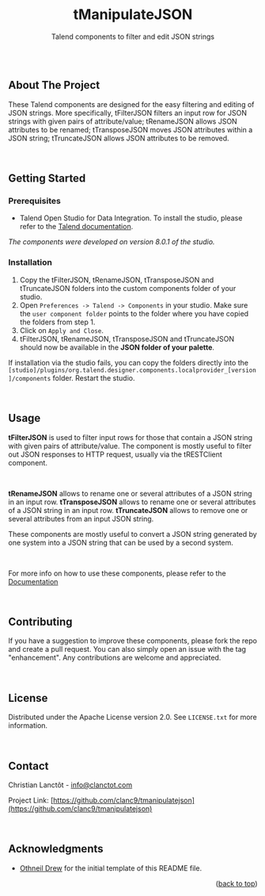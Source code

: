 <h1 align="center">tManipulateJSON</h1>

  <p align="center">
    Talend components to filter and edit JSON strings
  </p>


<br>
<br>

<!-- ABOUT THE PROJECT -->
## About The Project

These Talend components are designed for the easy filtering and editing of JSON strings. More specifically, tFilterJSON
filters an input row for JSON strings with given pairs of attribute/value; tRenameJSON allows JSON attributes to be renamed; tTransposeJSON moves JSON attributes within a JSON string; tTruncateJSON allows JSON attributes to be removed.


<br>

<!-- GETTING STARTED -->
## Getting Started

### Prerequisites

* Talend Open Studio for Data Integration.
To install the studio, please refer to the [Talend documentation](https://help.talend.com/r/en-US/8.0/studio-getting-started-guide-open-studio-for-data-integration/introduction).

*The components were developed on version 8.0.1 of the studio.*

### Installation

1. Copy the tFilterJSON, tRenameJSON, tTransposeJSON and tTruncateJSON folders into the custom components folder of your studio.
2. Open  ```Preferences -> Talend -> Components``` in your studio.  Make sure the ```user component folder``` points to the folder where you have copied the folders from step 1.
3. Click on ```Apply and Close```.
4. tFilterJSON, tRenameJSON, tTransposeJSON and tTruncateJSON should now be available in the **JSON folder of your palette**.

If installation via the studio fails, you can copy the folders directly into the ```[studio]/plugins/org.talend.designer.components.localprovider_[version]/components``` folder.  Restart the studio.


<br>

<!-- USAGE EXAMPLES -->
## Usage

**tFilterJSON** is used to filter input rows for those that contain a JSON string with given pairs of attribute/value.  The component is mostly useful to filter out JSON responses to HTTP request, usually via the tRESTClient component.

<br>

**tRenameJSON** allows to rename one or several attributes of a JSON string in an input row.
**tTransposeJSON** allows to rename one or several attributes of a JSON string in an input row.
**tTruncateJSON** allows to remove one or several attributes from an input JSON string.

These components are mostly useful to convert a JSON string generated by one system into a JSON string that can be used by a second system.

<br>


For more info on how to use these components, please refer to the [Documentation](https://github.com/clanc9/tmanipulatejson/tree/main/doc)

<br>


<!-- CONTRIBUTING -->
## Contributing

If you have a suggestion to improve these components, please fork the repo and create a pull request. You can also simply open an issue with the tag "enhancement".
Any contributions are welcome and appreciated.


<br>

<!-- LICENSE -->
## License

Distributed under the Apache License version 2.0. See `LICENSE.txt` for more information.

<br>


<!-- CONTACT -->
## Contact

Christian Lanctôt - info@clanctot.com

Project Link: [https://github.com/clanc9/tmanipulatejson](https://github.com/clanc9/tmanipulatejson)

<br>


<!-- ACKNOWLEDGMENTS -->
## Acknowledgments

* [Othneil Drew](https://github.com/othneildrew/Best-README-Template)
for the initial template of this README file.


<p align="right">(<a href="#readme-top">back to top</a>)</p>
